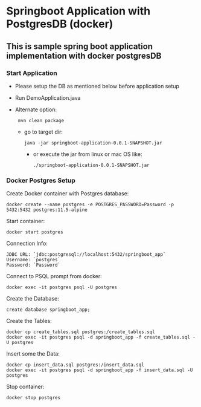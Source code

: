 # Springboot Application with PostgresDB (docker)

## This is sample spring boot application implementation with docker postgresDB

### Start Application
 - Please setup the DB as mentioned below before application setup 
 - Run DemoApplication.java
 - Alternate option:

        mvn clean package
   - go to target dir:
   
         java -jar springboot-application-0.0.1-SNAPSHOT.jar
     - or execute the jar from linux or mac OS like: 
     
           ./springboot-application-0.0.1-SNAPSHOT.jar

### Docker Postgres Setup

Create Docker container with Postgres database:

    docker create --name postgres -e POSTGRES_PASSWORD=Password -p 5432:5432 postgres:11.5-alpine

Start container:

    docker start postgres

Connection Info:

    JDBC URL: `jdbc:postgresql://localhost:5432/springboot_app`
    Username: `postgres`
    Password: `Password`

Connect to PSQL prompt from docker:

    docker exec -it postgres psql -U postgres

Create the Database:

    create database springboot_app;

Create the Tables:

    docker cp create_tables.sql postgres:/create_tables.sql
    docker exec -it postgres psql -d springboot_app -f create_tables.sql -U postgres

Insert some the Data:

    docker cp insert_data.sql postgres:/insert_data.sql
    docker exec -it postgres psql -d springboot_app -f insert_data.sql -U postgres

Stop container:

    docker stop postgres



